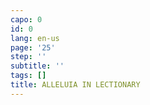 ```yaml
---
capo: 0
id: 0
lang: en-us
page: '25'
step: ''
subtitle: ''
tags: []
title: ALLELUIA IN LECTIONARY
---
```

